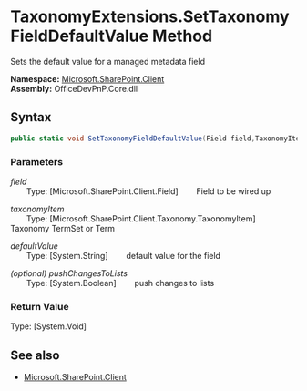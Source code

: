 # TaxonomyExtensions.SetTaxonomyFieldDefaultValue Method  
Sets the default value for a managed metadata field  

**Namespace:** [Microsoft.SharePoint.Client](Microsoft.SharePoint.Client.md)  
**Assembly:** OfficeDevPnP.Core.dll  
## Syntax
```C#
public static void SetTaxonomyFieldDefaultValue(Field field,TaxonomyItem taxonomyItem,String defaultValue,Boolean pushChangesToLists)
```
### Parameters
*field*  
&emsp;&emsp;Type: [Microsoft.SharePoint.Client.Field] 
&emsp;&emsp;Field to be wired up  
  
*taxonomyItem*  
&emsp;&emsp;Type: [Microsoft.SharePoint.Client.Taxonomy.TaxonomyItem] 
&emsp;&emsp;Taxonomy TermSet or Term  
  
*defaultValue*  
&emsp;&emsp;Type: [System.String] 
&emsp;&emsp;default value for the field  
  
*(optional) pushChangesToLists*  
&emsp;&emsp;Type: [System.Boolean] 
&emsp;&emsp;push changes to lists  
  
### Return Value
Type: [System.Void]  

## See also
- [Microsoft.SharePoint.Client](Microsoft.SharePoint.Client.md)
